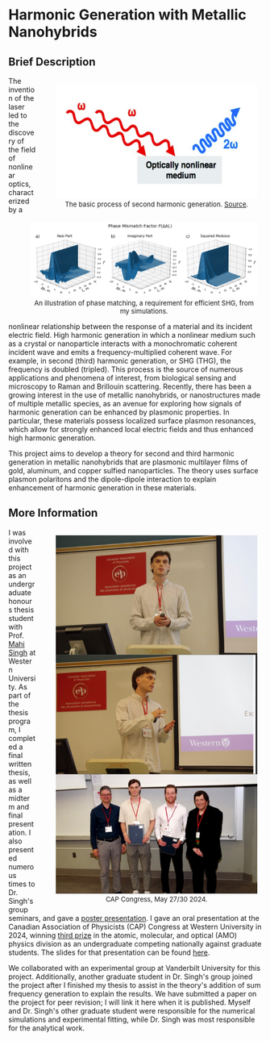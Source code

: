 # Harmonic Generation with Metallic Nanohybrids

## Brief Description

<figure style="float:right; margin-right:10px; width:400px; text-align:center;">
    <img src="./media/shg.png" alt="shg" style="height:228px; width:400px;">
    <figcaption style="font-size:small;">
        The basic process of second harmonic generation. 
        <a href="https://www.researchgate.net/publication/319134631_Imaging_Collagen_in_Scar_Tissue_Developments_in_Second_Harmonic_Generation_Microscopy_for_Biomedical_Applications/figures?lo=1" target="_blank">Source</a>.
    </figcaption>
</figure>

<figure style="float:right; margin-right:10px; width:450px; text-align:center; clear:both;">
    <img src="./media/harmgen.png" alt="phase" style="height:149px; width:450px;">
    <figcaption style="font-size:small;">An illustration of phase matching, a requirement for efficient SHG, from my simulations.</figcaption>
</figure>

The invention of the laser led to the discovery of the field of nonlinear optics, characterized by a nonlinear relationship between the response of a material and its incident electric field. High harmonic generation in which a nonlinear medium such as a crystal or nanoparticle interacts with a monochromatic coherent incident wave and emits a frequency-multiplied coherent wave. For example, in second (third) harmonic generation, or SHG (THG), the frequency is doubled (tripled). This process is the source of numerous applications and phenomena of interest, from biological sensing and microscopy to Raman and Brillouin scattering. Recently, there has been a growing interest in the use of metallic nanohybrids, or nanostructures made of multiple metallic species, as an avenue for exploring how signals of harmonic generation can be enhanced by plasmonic properties. In particular, these materials possess localized surface plasmon resonances, which allow for strongly enhanced local electric fields and thus enhanced high harmonic generation. 


This project aims to develop a theory for second and third harmonic generation in metallic nanohybrids that are plasmonic multilayer films of gold, aluminum, and copper sulfied nanoparticles. The theory uses surface plasmon polaritons and the dipole-dipole interaction to explain enhancement of harmonic generation in these materials. 

## More Information

<figure style="float:right; margin-right:10px; width:400px; text-align:center;">
    <img src="./media/cap.JPG" alt="graph" style="height:711px; width:400px;">
    <figcaption style="font-size:small;">CAP Congress, May 27/30 2024.</figcaption>
</figure>

I was involved with this project as an undergraduate honours thesis student with Prof. [Mahi Singh](https://physics.uwo.ca/~msingh/) at Western University. As part of the thesis program, I completed a final written thesis, as well as a midterm and final presentation. I also presented numerous times to Dr. Singh's group seminars, and gave a [poster presentation](./media/thgposter.pdf). I gave an oral presentation at the Canadian Association of Physicists (CAP) Congress at Western University in 2024, winning [third prize](./media/capcert.pdf) in the atomic, molecular, and optical (AMO) physics division as an undergraduate competing nationally against graduate students. The slides for that presentation can be found [here](./media/capslides.pdf).

We collaborated with an experimental group at Vanderbilt University for this project. Additionally, another graduate student in Dr. Singh's group joined the project after I finished my thesis to assist in the theory's addition of sum frequency generation to explain the results. We have submitted a paper on the project for peer revision; I will link it here when it is published. Myself and Dr. Singh's other graduate student were responsible for the numerical simulations and experimental fitting, while Dr. Singh was most responsible for the analytical work.  
